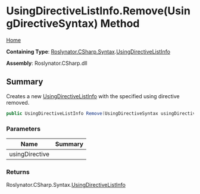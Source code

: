 # UsingDirectiveListInfo\.Remove\(UsingDirectiveSyntax\) Method

[Home](../../../../../README.md)

**Containing Type**: [Roslynator.CSharp.Syntax](../../README.md)\.[UsingDirectiveListInfo](../README.md)

**Assembly**: Roslynator\.CSharp\.dll

## Summary

Creates a new [UsingDirectiveListInfo](../README.md) with the specified using directive removed\.

```csharp
public UsingDirectiveListInfo Remove(UsingDirectiveSyntax usingDirective)
```

### Parameters

| Name | Summary |
| ---- | ------- |
| usingDirective | |

### Returns

Roslynator\.CSharp\.Syntax\.[UsingDirectiveListInfo](../README.md)

